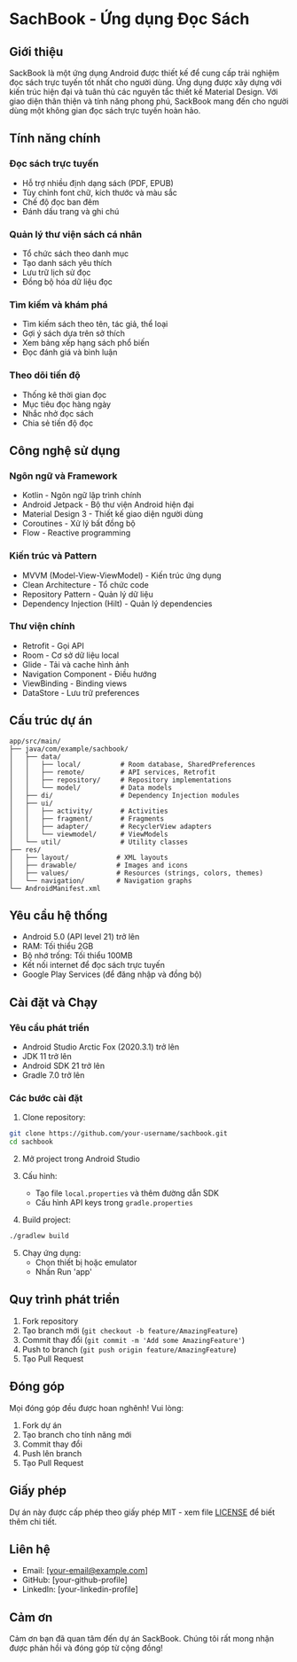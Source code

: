 # SachBook - Ứng dụng Đọc Sách

## Giới thiệu
SackBook là một ứng dụng Android được thiết kế để cung cấp trải nghiệm đọc sách trực tuyến tốt nhất cho người dùng. Ứng dụng được xây dựng với kiến trúc hiện đại và tuân thủ các nguyên tắc thiết kế Material Design. Với giao diện thân thiện và tính năng phong phú, SackBook mang đến cho người dùng một không gian đọc sách trực tuyến hoàn hảo.

## Tính năng chính

### Đọc sách trực tuyến
- Hỗ trợ nhiều định dạng sách (PDF, EPUB)
- Tùy chỉnh font chữ, kích thước và màu sắc
- Chế độ đọc ban đêm
- Đánh dấu trang và ghi chú

### Quản lý thư viện sách cá nhân
- Tổ chức sách theo danh mục
- Tạo danh sách yêu thích
- Lưu trữ lịch sử đọc
- Đồng bộ hóa dữ liệu đọc

### Tìm kiếm và khám phá
- Tìm kiếm sách theo tên, tác giả, thể loại
- Gợi ý sách dựa trên sở thích
- Xem bảng xếp hạng sách phổ biến
- Đọc đánh giá và bình luận

### Theo dõi tiến độ
- Thống kê thời gian đọc
- Mục tiêu đọc hàng ngày
- Nhắc nhở đọc sách
- Chia sẻ tiến độ đọc

## Công nghệ sử dụng

### Ngôn ngữ và Framework
- Kotlin - Ngôn ngữ lập trình chính
- Android Jetpack - Bộ thư viện Android hiện đại
- Material Design 3 - Thiết kế giao diện người dùng
- Coroutines - Xử lý bất đồng bộ
- Flow - Reactive programming

### Kiến trúc và Pattern
- MVVM (Model-View-ViewModel) - Kiến trúc ứng dụng
- Clean Architecture - Tổ chức code
- Repository Pattern - Quản lý dữ liệu
- Dependency Injection (Hilt) - Quản lý dependencies

### Thư viện chính
- Retrofit - Gọi API
- Room - Cơ sở dữ liệu local
- Glide - Tải và cache hình ảnh
- Navigation Component - Điều hướng
- ViewBinding - Binding views
- DataStore - Lưu trữ preferences

## Cấu trúc dự án
```
app/src/main/
├── java/com/example/sachbook/
│   ├── data/
│   │   ├── local/          # Room database, SharedPreferences
│   │   ├── remote/         # API services, Retrofit
│   │   ├── repository/     # Repository implementations
│   │   └── model/          # Data models
│   ├── di/                 # Dependency Injection modules
│   ├── ui/
│   │   ├── activity/       # Activities
│   │   ├── fragment/       # Fragments
│   │   ├── adapter/        # RecyclerView adapters
│   │   └── viewmodel/      # ViewModels
│   └── util/               # Utility classes
├── res/
│   ├── layout/            # XML layouts
│   ├── drawable/          # Images and icons
│   ├── values/            # Resources (strings, colors, themes)
│   └── navigation/        # Navigation graphs
└── AndroidManifest.xml
```

## Yêu cầu hệ thống
- Android 5.0 (API level 21) trở lên
- RAM: Tối thiểu 2GB
- Bộ nhớ trống: Tối thiểu 100MB
- Kết nối internet để đọc sách trực tuyến
- Google Play Services (để đăng nhập và đồng bộ)

## Cài đặt và Chạy

### Yêu cầu phát triển
- Android Studio Arctic Fox (2020.3.1) trở lên
- JDK 11 trở lên
- Android SDK 21 trở lên
- Gradle 7.0 trở lên

### Các bước cài đặt
1. Clone repository:
```bash
git clone https://github.com/your-username/sachbook.git
cd sachbook
```

2. Mở project trong Android Studio

3. Cấu hình:
   - Tạo file `local.properties` và thêm đường dẫn SDK
   - Cấu hình API keys trong `gradle.properties`

4. Build project:
```bash
./gradlew build
```

5. Chạy ứng dụng:
   - Chọn thiết bị hoặc emulator
   - Nhấn Run 'app'

## Quy trình phát triển
1. Fork repository
2. Tạo branch mới (`git checkout -b feature/AmazingFeature`)
3. Commit thay đổi (`git commit -m 'Add some AmazingFeature'`)
4. Push to branch (`git push origin feature/AmazingFeature`)
5. Tạo Pull Request

## Đóng góp
Mọi đóng góp đều được hoan nghênh! Vui lòng:
1. Fork dự án
2. Tạo branch cho tính năng mới
3. Commit thay đổi
4. Push lên branch
5. Tạo Pull Request

## Giấy phép
Dự án này được cấp phép theo giấy phép MIT - xem file [LICENSE](LICENSE) để biết thêm chi tiết.

## Liên hệ
- Email: [your-email@example.com]
- GitHub: [your-github-profile]
- LinkedIn: [your-linkedin-profile]

## Cảm ơn
Cảm ơn bạn đã quan tâm đến dự án SackBook. Chúng tôi rất mong nhận được phản hồi và đóng góp từ cộng đồng! 
